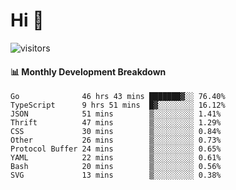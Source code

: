 # Hi 👋
 
![visitors](https://visitor-badge.glitch.me/badge?page_id=sorcererxw.sorcererx)

#### 📊 Monthly Development Breakdown

<!--START_SECTION:waka-->
```text
Go              46 hrs 43 mins ███████▓░░ 76.40%
TypeScript      9 hrs 51 mins  █▓░░░░░░░░ 16.12%
JSON            51 mins        ▒░░░░░░░░░ 1.41%
Thrift          47 mins        ▒░░░░░░░░░ 1.29%
CSS             30 mins        ▒░░░░░░░░░ 0.84%
Other           26 mins        ▒░░░░░░░░░ 0.73%
Protocol Buffer 24 mins        ▒░░░░░░░░░ 0.65%
YAML            22 mins        ▒░░░░░░░░░ 0.61%
Bash            20 mins        ▒░░░░░░░░░ 0.56%
SVG             13 mins        ▒░░░░░░░░░ 0.38%
```
<!--END_SECTION:waka-->
